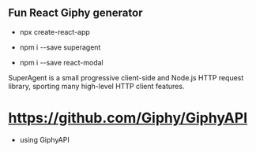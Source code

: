 ## Fun React Giphy generator

- npx create-react-app

- npm i --save superagent

- npm i --save react-modal


SuperAgent is a small progressive client-side and Node.js HTTP request library, sporting many high-level HTTP client features.

# https://github.com/Giphy/GiphyAPI
 - using GiphyAPI